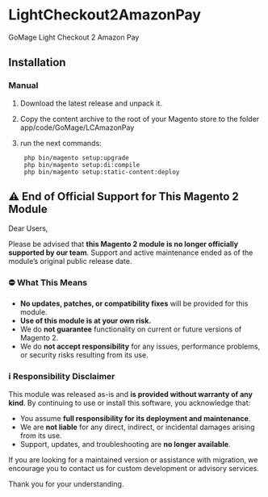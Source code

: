 # LightCheckout2AmazonPay
GoMage Light Checkout 2 Amazon Pay

## Installation

### Manual

1. Download the latest release and unpack it.

2. Copy the content archive to the root of your Magento store to the folder app/code/GoMage/LCAmazonPay

3. run the next commands:

		php bin/magento setup:upgrade
		php bin/magento setup:di:compile
		php bin/magento setup:static-content:deploy
## ⚠️ End of Official Support for This Magento 2 Module

Dear Users,

Please be advised that **this Magento 2 module is no longer officially supported by our team**. Support and active maintenance ended as of the module’s original public release date.

### ⛔ What This Means

- **No updates, patches, or compatibility fixes** will be provided for this module.
- **Use of this module is at your own risk.**
- We do **not guarantee** functionality on current or future versions of Magento 2.
- We do **not accept responsibility** for any issues, performance problems, or security risks resulting from its use.

### ℹ️ Responsibility Disclaimer

This module was released as-is and **is provided without warranty of any kind**. By continuing to use or install this software, you acknowledge that:

- You assume **full responsibility for its deployment and maintenance**.
- We are **not liable** for any direct, indirect, or incidental damages arising from its use.
- Support, updates, and troubleshooting are **no longer available**.

If you are looking for a maintained version or assistance with migration, we encourage you to contact us for custom development or advisory services.

Thank you for your understanding.
